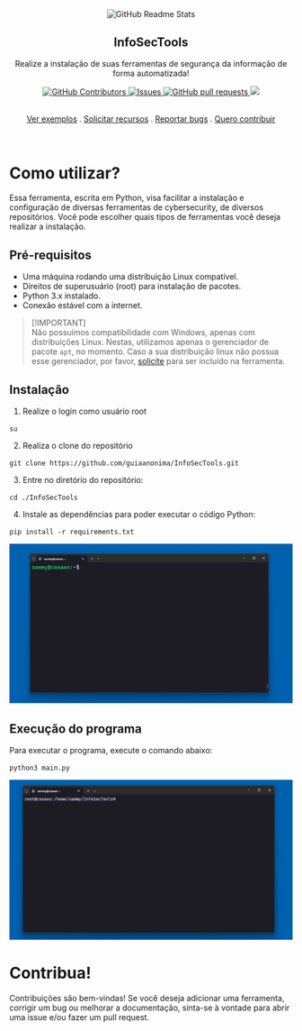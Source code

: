 <p class="header" align="center">
 <img width="100px" src="https://media.discordapp.net/attachments/1027622332740673536/1166777328051949679/image.png?ex=654bb910&is=65394410&hm=c3ce80592d557b3ce1ea9c281891f4915dcb80ab950ad937ff5a03ecbb38c6f1&=&width=732&height=902" align="center" alt="GitHub Readme Stats" />
 <h2 align="center">InfoSecTools</h2>
 <p align="center">Realize a instalação de suas ferramentas de segurança da informação de forma automatizada!</p>
</p>
<p align="center">
  <a href="https://github.com/guiaanonima/InfoSecTools/graphs/contributors">
    <img alt="GitHub Contributors" src="https://img.shields.io/github/contributors/guiaanonima/InfoSecTools?color=0088ff" />
  </a>
  <a href="https://github.com/guiaanonima/InfoSecTools/issues">
    <img alt="Issues" src="https://img.shields.io/github/issues/guiaanonima/InfoSecTools?color=0088ff" />
  </a>
  <a href="https://github.com/guiaanonima/InfoSecTools/pulls">
    <img alt="GitHub pull requests" src="https://img.shields.io/github/issues-pr/guiaanonima/InfoSecTools?color=0088ff" />
  </a>
  <a href="https://discord.guiaanonima.com/">
    <img src="https://img.shields.io/discord/719674366861770834?color=0088ff&label=discord">
  </a>
  <br />
  <br />
</p>
<p class="links" align="center">
  <a href="#execução-do-programa">Ver exemplos</a>
  .
  <a href="https://github.com/guiaanonima/InfoSecTools/issues/new?template=feature.yaml"">Solicitar recursos</a>
  .
  <a href="https://github.com/guiaanonima/InfoSecTools/issues/new?template=feature.yaml">Reportar bugs</a>
  .
  <a href="https://github.com/guiaanonima/InfoSecTools/blob/main/CONTRIBUTING.md">Quero contribuir</a>
</p>
 <br />

# Como utilizar?
Essa ferramenta, escrita em Python, visa facilitar a instalação e configuração de diversas ferramentas de cybersecurity, de diversos repositórios. Você pode escolher quais tipos de ferramentas você deseja realizar a instalação.

## Pré-requisitos
- Uma máquina rodando uma distribuição Linux compatível.
- Direitos de superusuário (root) para instalação de pacotes.
- Python 3.x instalado.
- Conexão estável com a internet.

> [!IMPORTANT]\
> Não possuímos compatibilidade com Windows, apenas com distribuições Linux. Nestas, utilizamos apenas o gerenciador de pacote `apt`, no momento. Caso a sua distribuição linux não possua esse gerenciador, por favor, [solicite](https://github.com/guiaanonima/InfoSecTools/issues/new?template=feature.yaml) para ser incluído na ferramenta. 

## Instalação
1. Realize o login como usuário root
```shell
su
```
2. Realiza o clone do repositório
```shell
git clone https://github.com/guiaanonima/InfoSecTools.git
```
3. Entre no diretório do repositório:
```shell
cd ./InfoSecTools
```
4. Instale as dependências para poder executar o código Python:
```shell
pip install -r requirements.txt
```

![](/assets/gif/instalacao.gif)

## Execução do programa
Para executar o programa, execute o comando abaixo:
```shell
python3 main.py
```

![](/assets/gif/execucao.gif)

# Contribua!
Contribuições são bem-vindas! Se você deseja adicionar uma ferramenta, corrigir um bug ou melhorar a documentação, sinta-se à vontade para abrir uma issue e/ou fazer um pull request.
